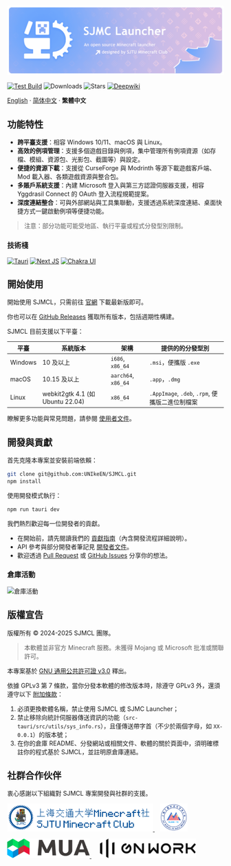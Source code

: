 <img src="figs/banner.png" alt="SJMCL" />

[![Test Build](https://img.shields.io/github/actions/workflow/status/UNIkeEN/SJMCL/test.yml?label=test%20build&logo=github&style=for-the-badge)](https://github.com/UNIkeEN/SJMCL/blob/main/.github/workflows/test.yml)
![Downloads](https://img.shields.io/github/downloads/UNIkeEN/SJMCL/total?style=for-the-badge)
![Stars](https://img.shields.io/github/stars/UNIkeEN/SJMCL?style=for-the-badge)
[![Deepwiki](https://img.shields.io/badge/Ask-DeepWiki-20B2AA?logo=&style=for-the-badge)](https://deepwiki.com/UNIkeEN/SJMCL)

[English](../README.md) · [简体中文](README.zh-Hans.md) · **繁體中文**

## 功能特性

* **跨平臺支援**：相容 Windows 10/11、macOS 與 Linux。
* **高效的例項管理**：支援多個遊戲目錄與例項，集中管理所有例項資源（如存檔、模組、資源包、光影包、截圖等）與設定。
* **便捷的資源下載**：支援從 CurseForge 與 Modrinth 等源下載遊戲客戶端、Mod 載入器、各類遊戲資源與整合包。
* **多賬戶系統支援**：內建 Microsoft 登入與第三方認證伺服器支援，相容 Yggdrasil Connect 的 OAuth 登入流程規範提案。
* **深度連結整合**：可與外部網站與工具集聯動，支援透過系統深度連結、桌面快捷方式一鍵啟動例項等便捷功能。

> 注意：部分功能可能受地區、執行平臺或程式分發型別限制。

### 技術棧

[![Tauri](https://img.shields.io/badge/Tauri-v2-FFC131?style=for-the-badge&logo=tauri&logoColor=white&labelColor=24C8DB)](https://tauri.app/)
[![Next JS](https://img.shields.io/badge/next.js-000000?style=for-the-badge&logo=nextdotjs&logoColor=white)](https://nextjs.org/)
[![Chakra UI](https://img.shields.io/badge/chakra_ui-v2-38B2AC?style=for-the-badge&logo=chakraui&logoColor=white&labelColor=319795)](https://v2.chakra-ui.com/)

## 開始使用

開始使用 SJMCL，只需前往 [官網](https://mc.sjtu.cn/sjmcl/en) 下載最新版即可。

你也可以在 [GitHub Releases](https://github.com/UNIkeEN/SJMCL/releases) 獲取所有版本，包括週期性構建。

SJMCL 目前支援以下平臺：

| 平臺    | 系統版本            | 架構               | 提供的的分發型別                              |
|---------|---------------------|--------------------|--------------------------------------------|
| Windows | 10 及以上           | `i686`, `x86_64`   | `.msi`，便攜版 `.exe`                |
| macOS   | 10.15 及以上        | `aarch64`, `x86_64`| `.app`，`.dmg`                   |
| Linux   | webkit2gtk 4.1 (如 Ubuntu 22.04) | `x86_64` | `.AppImage`, `.deb`, `.rpm`, 便攜版二進位制檔案 |

瞭解更多功能與常見問題，請參閱 [使用者文件](https://mc.sjtu.cn/sjmcl/zh/docs)。

## 開發與貢獻

首先克隆本專案並安裝前端依賴：

```bash
git clone git@github.com:UNIkeEN/SJMCL.git
npm install
```

使用開發模式執行：

```bash
npm run tauri dev
```

我們熱烈歡迎每一位開發者的貢獻。

* 在開始前，請先閱讀我們的 [貢獻指南](https://github.com/UNIkeEN/SJMCL/blob/main/CONTRIBUTING.md)（內含開發流程詳細說明）。
* API 參考與部分開發者筆記見 [開發者文件](https://mc.sjtu.cn/sjmcl/zh/dev)。
* 歡迎透過 [Pull Request](https://github.com/UNIkeEN/SJMCL/pulls) 或 [GitHub Issues](https://github.com/UNIkeEN/SJMCL/issues) 分享你的想法。

### 倉庫活動

![倉庫活動](https://repobeats.axiom.co/api/embed/ee2f4be0fbc708179a6b40c83cd8ce80702fe6fe.svg "Repobeats analytics image")

## 版權宣告

版權所有 © 2024-2025 SJMCL 團隊。

> 本軟體並非官方 Minecraft 服務。未獲得 Mojang 或 Microsoft 批准或關聯許可。

本專案基於 [GNU 通用公共許可證 v3.0](../LICENSE) 釋出。

依據 GPLv3 第 7 條款，當你分發本軟體的修改版本時，除遵守 GPLv3 外，還須遵守以下 [附加條款](../LICENSE.EXTRA)：

1. 必須更換軟體名稱，禁止使用 SJMCL 或 SJMC Launcher；
2. 禁止移除向統計伺服器傳送資訊的功能（`src-tauri/src/utils/sys_info.rs`），且僅傳送帶字首（不少於兩個字母，如 `XX-0.0.1`）的版本號；
3. 在你的倉庫 README、分發網站或相關文件、軟體的關於頁面中，須明確標註你的程式基於 SJMCL，並註明原倉庫連結。

## 社群合作伙伴

衷心感謝以下組織對 SJMCL 專案開發與社群的支援。

[
  <picture>
    <source srcset="figs/partners/sjmc-dark.png" media="(prefers-color-scheme: dark)">
    <source srcset="figs/partners/sjmc.png" media="(prefers-color-scheme: light)">
    <img src="figs/partners/sjmc.png" alt="SJMC" style="height: 65px;">
  </picture>
](https://mc.sjtu.cn)
&nbsp;&nbsp;
[<img src="figs/partners/sues-mc.png" alt="SUES-MC" style="height: 65px;"/>](https://www.suesmc.ltd/)

[
  <picture>
    <source srcset="figs/partners/mua-dark.png" media="(prefers-color-scheme: dark)">
    <source srcset="figs/partners/mua.png" media="(prefers-color-scheme: light)">
    <img src="figs/partners/mua.png" alt="MUA" style="height: 45px;">
  </picture>
](https://www.mualliance.cn)
&nbsp;&nbsp;&nbsp;&nbsp;
[
  <picture>
    <source srcset="figs/partners/gnwork-dark.png" media="(prefers-color-scheme: dark)">
    <source srcset="figs/partners/gnwork.png" media="(prefers-color-scheme: light)">
    <img src="figs/partners/gnwork.png" alt="GNWORK" style="height: 45px;">
  </picture>
](https://space.bilibili.com/403097853)